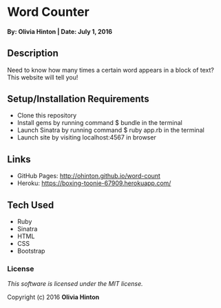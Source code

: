 # Word Counter

#### By: Olivia Hinton | Date: July 1, 2016

## Description

Need to know how many times a certain word appears in a block of text? This website will tell you!

## Setup/Installation Requirements

* Clone this repository
* Install gems by running command $ bundle in the terminal
* Launch Sinatra by running command $ ruby app.rb in the terminal
* Launch site by visiting localhost:4567 in browser

## Links

* GitHub Pages: http://ohinton.github.io/word-count
* Heroku: https://boxing-toonie-67909.herokuapp.com/

## Tech Used

* Ruby
* Sinatra
* HTML
* CSS
* Bootstrap

### License

*This software is licensed under the MIT license.*

Copyright (c) 2016 **Olivia Hinton**
